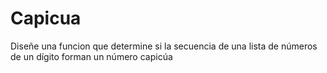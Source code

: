 # Capicua

Diseñe una funcion que determine si la secuencia de una lista de números de un dígito forman un número capicúa